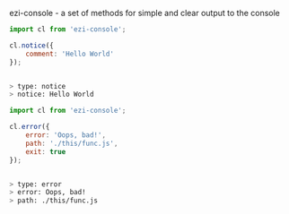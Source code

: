 ezi-console - a set of methods for simple and clear output to the console

```js
import cl from 'ezi-console';

cl.notice({
    comment: 'Hello World'
});
```

```bash

> type: notice
> notice: Hello World

```

```js
import cl from 'ezi-console';

cl.error({
    error: 'Oops, bad!',
    path: './this/func.js',
    exit: true
});
```

```bash

> type: error
> error: Oops, bad!
> path: ./this/func.js

```
